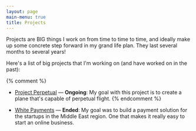 ```yaml
---
layout: page
main-menu: true
title: Projects
---
```

Projects are BIG things I work on from time to time to time, and ideally make up some concrete step forward in my grand life plan. They last several months to several years! 

Here's a list of big projects that I'm working on (and have worked on in the past):

{% comment %}
- [Project Perpetual](/perpetual) &mdash; **Ongoing**: My goal with this project is to create a plane that's capable of perpetual flight.
{% endcomment %}

- [White Payments](/whitepayments) &mdash; **Ended**: My goal was to build a payment solution for the startups in the Middle East region. One that makes it really easy to start an online business.

